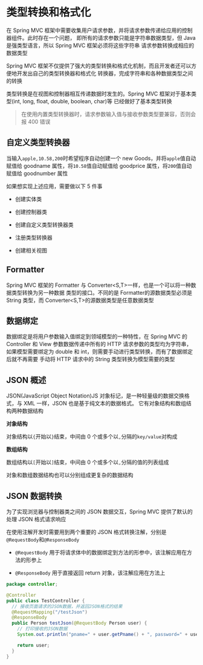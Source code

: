 # 类型转换和格式化

在 Spring MVC 框架中需要收集用户请求参数，并将请求参数传递给应用的控制器组件。此时存在一个问题，
即所有的请求参数只能是字符串数据类型，但 Java 是强类型语言，所以 Spring MVC 框架必须将这些字符串
请求参数转换成相应的数据类型

Spring MVC 框架不仅提供了强大的类型转换和格式化机制，而且开发者还可以方便地开发出自己的类型转换器和格式化
转换器，完成字符串和各种数据类型之间的转换

类型转换是在视图和控制器相互传递数据时发生的。Spring MVC 框架对于基本类型(int, long, float, double, boolean, char)等
已经做好了基本类型转换

> 在使用内置类型转换器时，请求参数输入值与接收参数类型要兼容，否则会报 400 错误

## 自定义类型转换器

当输入`apple,10.58,200`时希望程序自动创建一个 new Goods，并将`apple`值自动赋值给 goodname 属性，将`10.58`值自动赋值给
goodprice 属性，将`200`值自动赋值给 goodnumber 属性

如果想实现上述应用，需要做以下 5 件事

- 创建实体类

- 创建控制器类

- 创建自定义类型转换器类

- 注册类型转换器

- 创建相关视图

## Formatter

Spring MVC 框架的 Formatter<T> 与 Converter<S,T>一样，也是一个可以将一种数据类型转换为另一种数据
类型的接口。不同的是 Formatter<T>的源数据类型必须是 String 类型，而 Converter<S,T>的源数据类型是任意数据类型

## 数据绑定

数据绑定是将用户参数输入值绑定到领域模型的一种特性，在 Spring MVC 的 Controller 和 View 参数数据传递中所有的
HTTP 请求参数的类型均为字符串，如果模型需要绑定为 double 和 int，则需要手动进行类型转换，而有了数据绑定后就不再需要
手动将 HTTP 请求中的 String 类型转换为模型需要的类型

## JSON 概述

JSON(JavaScript Object Notation)JS 对象标记，是一种轻量级的数据交换格式，与 XML 一样，JSON 也是基于纯文本的数据格式。
它有对象结构和数组结构两种数据结构

**对象结构**

对象结构以`{`开始以`}`结束，中间由 0 个或多个以`,`分隔的`key/value`对构成

**数组结构**

数组结构以`[`开始以`]`结束，中间由 0 个或多个以`,`分隔的值的列表组成

对象和数组数据结构也可以分别组成更复杂的数据结构

## JSON 数据转换

为了实现浏览器与控制器类之间的 JSON 数据交互，Spring MVC 提供了默认的处理 JSON 格式请求响应

在使用注解开发时需要用到两个重要的 JSON 格式转换注解，分别是`@RequestBody`和`@ResponseBody`

- `@RequestBody` 用于将请求体中的数据绑定到方法的形参中，该注解应用在方法的形参上

- `@ResponseBody` 用于直接返回 return 对象，该注解应用在方法上

```java
package controller;

@Controller
public class TestController {
  // 接收页面请求的JSON数据，并返回JSON格式的结果
  @RequestMapping("/testJson")
  @ResponseBody
  public Person testJson(@RequestBody Person user) {
    // 打印接收的JSON数据
    System.out.println("pname=" + user.getPname() + ", password=" + user.getPassword() + ", page=" + user.getPage())

    return user;
  }
}
```
